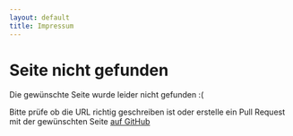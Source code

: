 ```yaml
---
layout: default
title: Impressum
---
```


# Seite nicht gefunden
Die gewünschte Seite wurde leider nicht gefunden :(

Bitte prüfe ob die URL richtig geschreiben ist oder erstelle ein Pull Request mit der gewünschten Seite [auf GitHub](https://github.com/justcommunity/justcommunity.github.io/)
